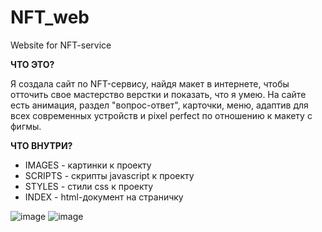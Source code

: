 # NFT_web
Website for NFT-service

**ЧТО ЭТО?**

Я создала сайт по NFT-сервису, найдя макет в интернете, чтобы отточить свое мастерство верстки и показать, что я умею.
На сайте есть анимация, раздел "вопрос-ответ", карточки, меню, адаптив для всех современных устройств и pixel perfect по отношению к макету с фигмы.

**ЧТО ВНУТРИ?**
- IMAGES - картинки к проекту
- SCRIPTS - скрипты javascript к проекту
- STYLES - стили css к проекту
- INDEX - html-документ на страничку

![image](https://github.com/MariaGol/NFT_web/assets/113342672/fafa8893-5b17-41e2-ab7c-a12b244158a1)
![image](https://github.com/MariaGol/NFT_web/assets/113342672/d19f83e8-a81a-4d59-ac83-a227bf404a14)
